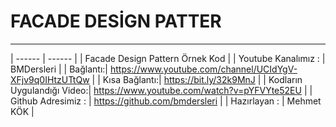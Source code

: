 # FACADE DESİGN PATTER
---   
| ------ | ------ |
| Facade Design Pattern Örnek Kod |
| Youtube Kanalımız : |  BMDersleri |
| Bağlantı:| https://www.youtube.com/channel/UCIdYgV-XFjv9q0IHtzUTtQw |
| Kısa Bağlantı:| https://bit.ly/32k9MnJ |
| Kodların Uygulandığı Video:| https://www.youtube.com/watch?v=pYFVYte52EU |
| Github Adresimiz :  | https://github.com/bmdersleri | 
| Hazırlayan :  | Mehmet KÖK | 
